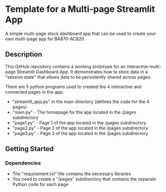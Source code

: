 # Template for a Multi-page Streamlit App

A simple multi-page stock dashboard app that can be used to create your own 
multi-page app for BA870-AC820.

## Description

This GitHub repository contains a working prototype for an interactive
multi-page Streamlit Dashboard App. It demonstrates how to store data in a
"session state" that allows data to be persistently shared across pages. 

There are 5 python programs used to created the 4 interactive and
connected pages in the app:
- "streamlit_app.py" in the main directory (defines the code for the 4 pages)
- "main.py" - The homepage for the app located in the /pages subdirectory
- "page1.py" - Page 1 of the app located in the /pages subdirectory
- "page2.py" - Page 2 of the app located in the /pages subdirectory
- "page3.py" - Page 3 of the app located in the /pages subdirectory

## Getting Started

### Dependencies

* The "requirement.txt" file contains the necessary libraries
* You need to create a "/pages" subdirectory that contains the separate Python code for each page
